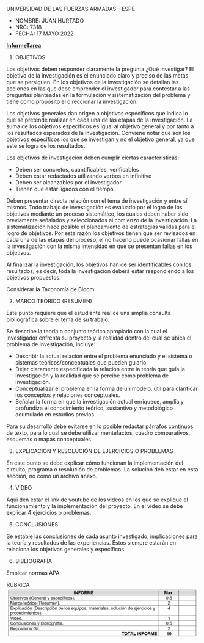 UNIVERSIDAD DE LAS FUERZAS ARMADAS - ESPE

- NOMBRE: JUAN HURTADO
- NRC: 7318
- FECHA: 17 MAYO 2022

**[InformeTarea](https://github.com/jlhurtado4/TAREA-1---7318)**

1. OBJETIVOS

Los objetivos deben responder claramente la pregunta ¿Qué investigar? El objetivo de la investigación es el enunciado claro y preciso de las metas que se persiguen. En los objetivos de la investigación se detallan las acciones en las que debe emprender el investigador para contestar a las preguntas planteadas en la formulación y sistematización del problema y tiene como propósito el direccionar la investigación.

Los objetivos generales dan origen a objetivos específicos que indica lo que se pretende realizar en cada una de las etapas de la investigación. La suma de los objetivos específicos es igual al objetivo general y por tanto a los resultados esperados de la investigación. Conviene notar que son los objetivos específicos los que se investigan y no el objetivo general, ya que este se logra de los resultados.

Los objetivos de investigación deben cumplir ciertas características:


- Deben ser concretos, cuantificables, verificables
- Deben estar redactados utilizando verbos en infinitivo
- Deben ser alcanzables por el investigador.
- Tienen que estar ligados con el tiempo.

Deben presentar directa relación con el tema de investigación y entre sí mismos. Todo trabajo de investigación es evaluado por el logro de los objetivos mediante un proceso sistemático, los cuales deben haber sido previamente señalados y seleccionados al comienzo de la investigación. La sistematización hace posible el planeamiento de estrategias válidas para el logro de objetivos. Por esta razón los objetivos tienen que ser revisados en cada una de las etapas del proceso; el no hacerlo puede ocasionar fallas en la investigación con la misma intensidad en que se presentan fallas en los objetivos.

Al finalizar la investigación, los objetivos han de ser identificables con los resultados; es decir, toda la investigación deberá estar respondiendo a los objetivos propuestos.

Considerar la Taxonomía de Bloom

2. MARCO TEÓRICO (RESUMEN)

Este punto requiere que el estudiante realice una amplia consulta bibliográfica sobre el tema de su trabajo.

Se describe la teoría o conjunto teórico apropiado con la cual el investigador enfrenta su proyecto y la realidad dentro del cual se ubica el problema de investigación, incluye:

- Describir la actual relación entre el problema enunciado y el sistema o sistemas teóricos/conceptuales que pueden guiarlo.
- Dejar claramente especificada la relación entre la teoría que guía la investigación y la realidad que se percibe como problema de investigación.
- Conceptualizar el problema en la forma de un modelo, útil para clarificar los conceptos y relaciones conceptuales.
- Señalar la forma en que la investigación actual enriquece, amplía y profundiza el conocimiento teórico, sustantivo y metodológico acumulado en estudios previos.

Para su desarrollo debe evitarse en lo posible redactar párrafos continuos de texto, para lo cual se debe utilizar mentefactos, cuadro comparativos, esquemas o mapas conceptuales

3. EXPLICACIÓN Y RESOLUCIÓN DE EJERCICIOS O PROBLEMAS

En este punto se debe explicar cómo funcionan la implementación del circuito, programa o resolución de problemas. La solución deb estar en esta sección, no como un archivo anexo.

4. VIDEO

Aqui den estar el link de youtube de los videos en los que se explique el funcionamiento y la implementación del proyecto. En el video se debe explicar 4 ejercicios o problemas.

5. CONCLUSIONES

Se estable las conclusiones de cada asunto investigado, implicaciones para la teoría y resultados de las experiencias. Estos siempre estarán en relaciona los objetivos generales y específicos.

6. BIBLIOGRAFÍA

Emplear normas APA.

RUBRICA
![alt text](https://github.com/jlhurtado4/TAREA-1---7318/raw/main/RubicasTarea.png)
